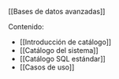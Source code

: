  [[Bases de datos avanzadas]]

Contenido:
+ [[Introducción de catálogo]]
+ [[Catálogo del sistema]]
+ [[Catálogo SQL estándar]]
+ [[Casos de uso]]